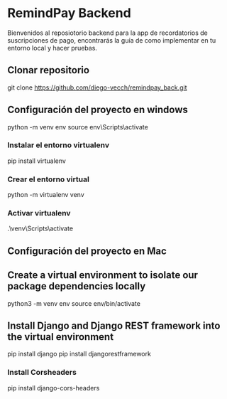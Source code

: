 # RemindPay Backend
Bienvenidos al reposiotorio backend para la app de recordatorios de suscripciones de pago, encontrarás la guía de como implementar en tu entorno local y hacer pruebas. 
## Clonar repositorio
git clone https://github.com/diego-vecch/remindpay_back.git

## Configuración del proyecto en windows
python -m venv env
source env\Scripts\activate


### Instalar el entorno  virtualenv
pip install virtualenv

### Crear el entorno virtual
python -m virtualenv venv

### Activar virtualenv
.\venv\Scripts\activate

## Configuración del proyecto en Mac
## Create a virtual environment to isolate our package dependencies locally
python3 -m venv env
source env/bin/activate  

## Install Django and Django REST framework into the virtual environment
pip install django
pip install djangorestframework

### Install Corsheaders
pip install django-cors-headers
